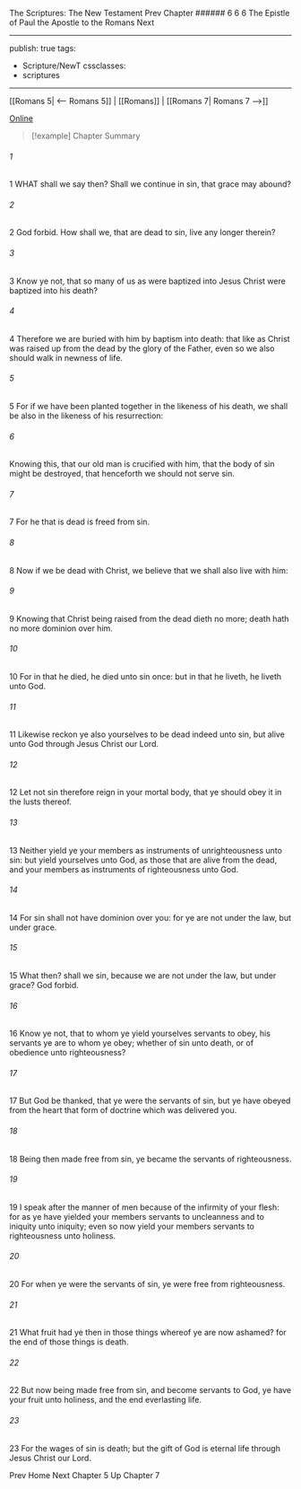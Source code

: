 The Scriptures: The New Testament
Prev
Chapter ###### 6
6 6 The Epistle of Paul the Apostle to the Romans
Next

---
publish: true
tags:
  - Scripture/NewT
cssclasses:
  - scriptures
---
[[Romans 5| <-- Romans 5]] | [[Romans]] | [[Romans 7| Romans 7 -->]]

[Online](https://churchofjesuschrist.org/study/scriptures/nt/rom/6?lang=eng)

>[!example] Chapter Summary
>
###### 1
1 WHAT shall we say then? Shall we continue in sin, that grace may abound?
###### 2
2 God forbid. How shall we, that are dead to sin, live any longer therein?
###### 3
3 Know ye not, that so many of us as were baptized into Jesus Christ were baptized into his death?
###### 4
4 Therefore we are buried with him by baptism into death: that like as Christ was raised up from the dead by the glory of the Father, even so we also should walk in newness of life.
###### 5
5 For if we have been planted together in the likeness of his death, we shall be also in the likeness of his resurrection:
###### 6
Knowing this, that our old man is crucified with him, that the body of sin might be destroyed, that henceforth we should not serve sin.
###### 7
7 For he that is dead is freed from sin.
###### 8
8 Now if we be dead with Christ, we believe that we shall also live with him:
###### 9
9 Knowing that Christ being raised from the dead dieth no more; death hath no more dominion over him.
###### 10
10 For in that he died, he died unto sin once: but in that he liveth, he liveth unto God.
###### 11
11 Likewise reckon ye also yourselves to be dead indeed unto sin, but alive unto God through Jesus Christ our Lord.
###### 12
12 Let not sin therefore reign in your mortal body, that ye should obey it in the lusts thereof.
###### 13
13 Neither yield ye your members as instruments of unrighteousness unto sin: but yield yourselves unto God, as those that are alive from the dead, and your members as instruments of righteousness unto God.
###### 14
14 For sin shall not have dominion over you: for ye are not under the law, but under grace.
###### 15
15 What then? shall we sin, because we are not under the law, but under grace? God forbid.
###### 16
16 Know ye not, that to whom ye yield yourselves servants to obey, his servants ye are to whom ye obey; whether of sin unto death, or of obedience unto righteousness?
###### 17
17 But God be thanked, that ye were the servants of sin, but ye have obeyed from the heart that form of doctrine which was delivered you.
###### 18
18 Being then made free from sin, ye became the servants of righteousness.
###### 19
19 I speak after the manner of men because of the infirmity of your flesh: for as ye have yielded your members servants to uncleanness and to iniquity unto iniquity; even so now yield your members servants to righteousness unto holiness.
###### 20
20 For when ye were the servants of sin, ye were free from righteousness.
###### 21
21 What fruit had ye then in those things whereof ye are now ashamed? for the end of those things is death.
###### 22
22 But now being made free from sin, and become servants to God, ye have your fruit unto holiness, and the end everlasting life.
###### 23
23 For the wages of sin is death; but the gift of God is eternal life through Jesus Christ our Lord.

Prev
Home
Next
Chapter 5
Up
Chapter 7



